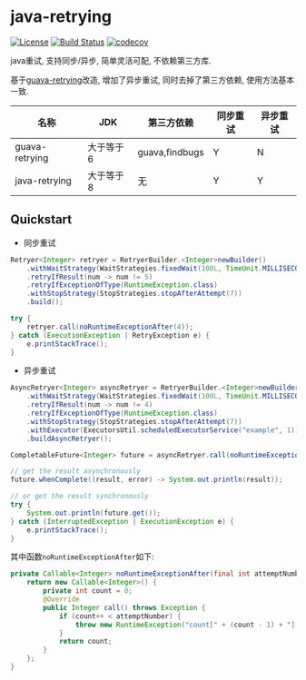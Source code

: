 # java-retrying

[![License](https://img.shields.io/badge/License-Apache%202-brightgreen.svg)](https://github.com/lowzj/java-retrying/blob/master/LICENSE)
[![Build Status](https://travis-ci.org/lowzj/java-retrying.svg?branch=master)](https://travis-ci.org/lowzj/java-retrying)
[![codecov](https://codecov.io/gh/lowzj/java-retrying/branch/master/graph/badge.svg)](https://codecov.io/gh/lowzj/java-retrying)

java重试, 支持同步/异步, 简单灵活可配, 不依赖第三方库.

基于[guava-retrying](https://github.com/rholder/guava-retrying)改造, 增加了异步重试, 同时去掉了第三方依赖, 使用方法基本一致.

名称 | JDK | 第三方依赖 | 同步重试 | 异步重试
---- | --- | ---- | -------- | --------
guava-retrying | 大于等于6 | guava,findbugs | Y | N
java-retrying | 大于等于8 | 无 | Y | Y

## Quickstart


* 同步重试
```java
Retryer<Integer> retryer = RetryerBuilder.<Integer>newBuilder()
    .withWaitStrategy(WaitStrategies.fixedWait(100L, TimeUnit.MILLISECONDS))
    .retryIfResult(num -> num != 5)
    .retryIfExceptionOfType(RuntimeException.class)
    .withStopStrategy(StopStrategies.stopAfterAttempt(7))
    .build();

try {
    retryer.call(noRuntimeExceptionAfter(4));
} catch (ExecutionException | RetryException e) {
    e.printStackTrace();
}
```

* 异步重试
```java
AsyncRetryer<Integer> asyncRetryer = RetryerBuilder.<Integer>newBuilder()
    .withWaitStrategy(WaitStrategies.fixedWait(100L, TimeUnit.MILLISECONDS))
    .retryIfResult(num -> num != 4)
    .retryIfExceptionOfType(RuntimeException.class)
    .withStopStrategy(StopStrategies.stopAfterAttempt(7))
    .withExecutor(ExecutorsUtil.scheduledExecutorService("example", 1))
    .buildAsyncRetryer();

CompletableFuture<Integer> future = asyncRetryer.call(noRuntimeExceptionAfter(3));

// get the result asynchronously
future.whenComplete((result, error) -> System.out.println(result));

// or get the result synchronously
try {
    System.out.println(future.get());
} catch (InterruptedException | ExecutionException e) {
    e.printStackTrace();
}
```

其中函数`noRuntimeExceptionAfter`如下:
```java
private Callable<Integer> noRuntimeExceptionAfter(final int attemptNumber) {
    return new Callable<Integer>() {
        private int count = 0;
        @Override
        public Integer call() throws Exception {
            if (count++ < attemptNumber) {
                throw new RuntimeException("count[" + (count - 1) + "] < attemptNumber[" + attemptNumber + "]");
            }
            return count;
        }
    };
}
```

